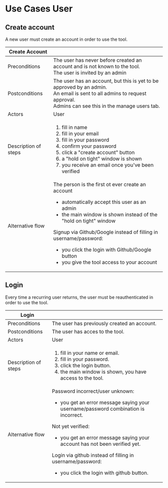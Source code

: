 # Use Cases User

## Create account

A new user must create an account in order to use the tool.

| Create Account ||
| --- | --- |
| Preconditions | The user has never before created an account and is not known to the tool. <br> The user is invited by an admin  |
| Postconditions | The user has an account, but this is yet to be approved by an admin. <br>An email is sent to all admins to request approval. <br>Admins can see this in the manage users tab. |
| Actors| User |
| Description of steps | <ol><li>fill in name</li><li>fill in your email</li><li>fill in your password</li><li>confirm your password</li><li>click a "create account" button</li><li>a "hold on tight" window is shown</li><li>you receive an email once you've been verified</li></ol>|
| Alternative flow| The person is the first ot ever create an account <ul><li>automatically accept this user as an admin</li><li>the main window is shown instead of the "hold on tight" window</li></ul> Signup via Github/Google instead of filling in username/password: <ul><li>you click the login with Github/Google button</li><li>you give the tool access to your account</li></ul> |

## Login

Every time a recurring user returns, the user must be reauthenticated in order to use the tool.

| Login ||
| --- | --- |
| Preconditions | The user has previously created an account. |
| Postconditions | The user has acces to the tool. |
| Actors| User |
| Description of steps | <ol><li>fill in your name or email.</li><li>fill in your password.</li><li>click the login button.</li><li>the main window is shown, you have access to the tool.</li></ol>|
| Alternative flow| Password incorrect/user unknown: <ul><li>you get an error message saying your username/password combination is incorrect.</li></ul> Not yet verified:<ul><li>you get an error message saying your account has not been verified yet.</li></ul> Login via github instead of filling in username/password: <ul><li>you click the login with github button.</li></ul> |
